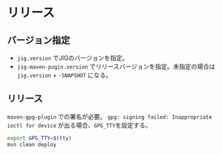 リリース
==================================================

## バージョン指定

- `jig.version` でJIGのバージョンを指定。
- `jig-maven-pugin.version` でリリースバージョンを指定。未指定の場合は `jig.version` + `-SNAPSHOT` になる。

## リリース

`maven-gpg-plugin` での署名が必要。
`gpg: signing failed: Inappropriate ioctl for device` が出る場合、`GPG_TTY`を設定する。

```zsh
export GPG_TTY=$(tty)
mvn clean deploy
```
